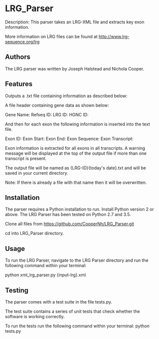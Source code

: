 LRG_Parser
============
Description: This parser takes an LRG-XML file and extracts key exon information.

More information on LRG files can be found at http://www.lrg-sequence.org/lrg

Authors
-------

The LRG parser was written by Joseph Halstead and Nichola Cooper.

Features
--------
Outputs a .txt file containing information as described below:

A file header containing gene data as shown below:

Gene Name:
Refseq ID:
LRG ID:
HGNC ID:

And then for each exon the following information is inserted into the text file.
 
Exon ID:
Exon Start:
Exon End: 
Exon Sequence:
Exon Transcript: 

Exon information is extracted for all exons in all transcripts. A warning message will be displayed at the top of the output file if more than one transcript is present. 

The output file will be named as {LRG-ID}{today's date}.txt and will be saved in your current directory.

Note: If there is already a file with that name then it will be overwritten.


Installation
------------
The parser requires a Python installation to run. Install Python version 2 or above. The LRG Parser has been tested on Python 2.7 and 3.5.

Clone all files from https://github.com/CooperNh/LRG_Parser.git

cd into LRG_Parser directory.


Usage
-----
To run the LRG Parser, navigate to the LRG Parser directory and run the following command within your terminal:

python xml_lrg_parser.py {input-lrg}.xml

Testing
------

The parser comes with a test suite in  the file tests.py.

The test suite contains a series of unit tests that check whether the software is working correctly.

To run the tests run the following command within your terminal: python tests.py
